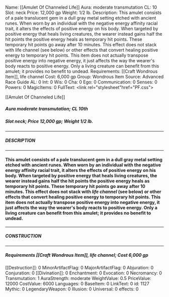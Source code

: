 Name: [[Amulet Of Channeled Life]]
Aura: moderate transmutation
CL: 10
Slot: neck
Price: 12,000 gp
Weight: 1/2 lb.
Description: This amulet consists of a pale translucent gem in a dull gray metal setting etched with ancient runes. When worn by an individual with the negative energy affinity racial trait, it alters the effects of positive energy on his body. When targeted by positive energy that heals living creatures, the wearer instead gains half the hit points the positive energy heals as temporary hit points. These temporary hit points go away after 10 minutes. This effect does not stack with life channel (see below) or other effects that convert healing positive energy to temporary hit points. This item does not actually transpose positive energy into negative energy, it just affects the way the wearer's body reacts to positive energy. Only a living creature can benefit from this amulet; it provides no benefit to undead.
Requirements: [[Craft Wondrous Item]], life channel
Cost: 6,000 gp
Group: Wondrous Item
Source: Advanced Race Guide
AL: 0
Int: 0
Wis: 0
Cha: 0
Ego: 0
Communication: 0
Senses: 0
Powers: 0
MagicItems: 0
FullText: <link rel="stylesheet"href="PF.css"><div class="heading"><p class="alignleft">[[Amulet Of Channeled Life]]</p><div style="clear: both;"></div></div><div><h5><b>Aura </b>moderate transmutation; <b>CL </b>10th</h5><h5><b>Slot </b>neck; <b>Price </b>12,000 gp; <b>Weight </b>1/2 lb.</h5></div><hr/><div><h5><b>DESCRIPTION</b></h5></div><hr/><div><h4><p>This amulet consists of a pale translucent gem in a dull gray metal setting etched with ancient runes. When worn by an individual with the negative energy affinity racial trait, it alters the effects of positive energy on his body. When targeted by positive energy that heals living creatures, the wearer instead gains half the hit points the positive energy heals as temporary hit points. These temporary hit points go away after 10 minutes. This effect does not stack with <i>life channel</i> (see below) or other effects that convert healing positive energy to temporary hit points. This item does not actually transpose positive energy into negative energy, it just affects the way the wearer's body reacts to positive energy. Only a living creature can benefit from this amulet; it provides no benefit to undead.</p></h4></div><hr/><div><h5><b>CONSTRUCTION</b></h5></div><hr/><div><h5><b>Requirements </b>[[Craft Wondrous Item]], <i>life channel</i>; <b>Cost </b>6,000 gp</h5></div>
[[Destruction]]: 0
MinorArtifactFlag: 0
MajorArtifactFlag: 0
Abjuration: 0
Conjuration: 0
[[Divination]]: 0
Enchantment: 0
Evocation: 0
Necromancy: 0
Transmutation: 1
AuraStrength: moderate
WeightValue: 0.5
PriceValue: 12000
CostValue: 6000
Languages: 0
BaseItem: 0
LinkText: 0
id: 1127
Mythic: 0
LegendaryWeapon: 0
Illusion: 0
Universal: 0
effects: 0
